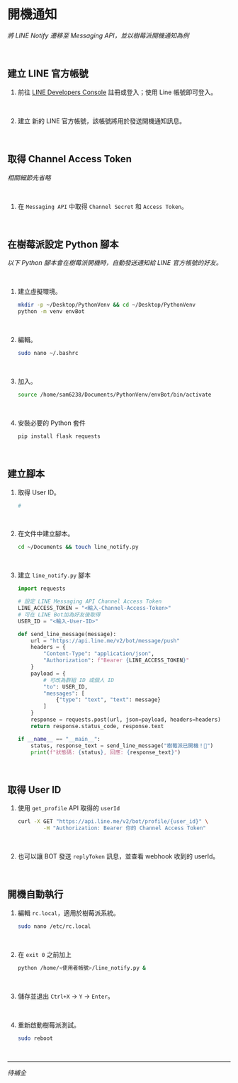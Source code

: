 # 開機通知

_將 LINE Notify 遷移至 Messaging API，並以樹莓派開機通知為例_

<br>

## 建立 LINE 官方帳號

1. 前往 [LINE Developers Console](https://developers.line.biz/zh-hant/) 註冊或登入；使用 Line 帳號即可登入。

<br>

2. 建立 新的 LINE 官方帳號，該帳號將用於發送開機通知訊息。

<br>

## 取得 Channel Access Token

_相關細節先省略_

<br>

1. 在 `Messaging API` 中取得 `Channel Secret` 和 `Access Token`。

<br>

## 在樹莓派設定 Python 腳本

_以下 Python 腳本會在樹莓派開機時，自動發送通知給 LINE 官方帳號的好友。_

<br>

1. 建立虛擬環境。

    ```bash
    mkdir -p ~/Desktop/PythonVenv && cd ~/Desktop/PythonVenv
    python -m venv envBot
    ```

<br>

2. 編輯。

    ```bash
    sudo nano ~/.bashrc
    ```

<br>

3. 加入。

    ```bash
    source /home/sam6238/Documents/PythonVenv/envBot/bin/activate
    ```

<br>

4. 安裝必要的 Python 套件

    ```bash
    pip install flask requests
    ```

<br>

## 建立腳本

1. 取得 User ID。

    ```bash
    # 
    ```

<br>

2. 在文件中建立腳本。

    ```bash
    cd ~/Documents && touch line_notify.py
    ```

<br>

3. 建立 `line_notify.py` 腳本

    ```python
    import requests

    # 設定 LINE Messaging API Channel Access Token
    LINE_ACCESS_TOKEN = "<輸入-Channel-Access-Token>"
    # 可在 LINE Bot加為好友後取得
    USER_ID = "<輸入-User-ID>"

    def send_line_message(message):
        url = "https://api.line.me/v2/bot/message/push"
        headers = {
            "Content-Type": "application/json",
            "Authorization": f"Bearer {LINE_ACCESS_TOKEN}"
        }
        payload = {
            # 可改為群組 ID 或個人 ID
            "to": USER_ID,
            "messages": [
                {"type": "text", "text": message}
            ]
        }
        response = requests.post(url, json=payload, headers=headers)
        return response.status_code, response.text

    if __name__ == "__main__":
        status, response_text = send_line_message("樹莓派已開機！🚀")
        print(f"狀態碼: {status}, 回應: {response_text}")
    ```

<br>

## 取得 User ID

1. 使用 `get_profile` API 取得的 `userId`

    ```bash
    curl -X GET "https://api.line.me/v2/bot/profile/{user_id}" \
            -H "Authorization: Bearer 你的 Channel Access Token"
    ```

<br>

2. 也可以讓 BOT 發送 `replyToken` 訊息，並查看 webhook 收到的 userId。

<br>

## 開機自動執行

1. 編輯 `rc.local`，適用於樹莓派系統。

    ```bash
    sudo nano /etc/rc.local
    ```

<br>

2. 在 `exit 0` 之前加上

    ```bash
    python /home/<使用者帳號>/line_notify.py &
    ```

<br>

3. 儲存並退出 `Ctrl+X` → `Y` → `Enter`。

<br>

4. 重新啟動樹莓派測試。

    ```bash
    sudo reboot
    ```

<br>

___

_待補全_
